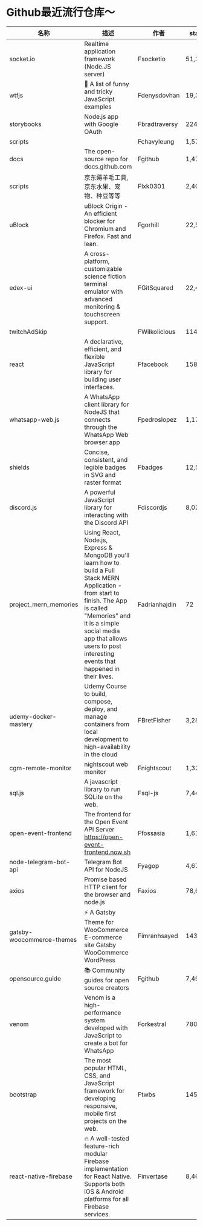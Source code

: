 # Github最近流行仓库～

| 名称  | 描述  | 作者  | star量 | 地址  |
| --- | --- | --- | ----- | --- |
| socket.io | Realtime application framework (Node.JS server) | Fsocketio | 51,335 | https://github.com/socketio/socket.io
wtfjs | 🤪 A list of funny and tricky JavaScript examples | Fdenysdovhan | 19,386 | https://github.com/denysdovhan/wtfjs
storybooks | Node.js app with Google OAuth | Fbradtraversy | 224 | https://github.com/bradtraversy/storybooks
scripts |  | Fchavyleung | 1,579 | https://github.com/chavyleung/scripts
docs | The open-source repo for docs.github.com | Fgithub | 1,473 | https://github.com/github/docs
scripts | 京东薅羊毛工具, 京东水果、宠物、种豆等等 | Flxk0301 | 2,407 | https://github.com/lxk0301/scripts
uBlock | uBlock Origin - An efficient blocker for Chromium and Firefox. Fast and lean. | Fgorhill | 22,556 | https://github.com/gorhill/uBlock
edex-ui | A cross-platform, customizable science fiction terminal emulator with advanced monitoring & touchscreen support. | FGitSquared | 22,440 | https://github.com/GitSquared/edex-ui
twitchAdSkip |  | FWilkolicious | 114 | https://github.com/Wilkolicious/twitchAdSkip
react | A declarative, efficient, and flexible JavaScript library for building user interfaces. | Ffacebook | 158,716 | https://github.com/facebook/react
whatsapp-web.js | A WhatsApp client library for NodeJS that connects through the WhatsApp Web browser app | Fpedroslopez | 1,175 | https://github.com/pedroslopez/whatsapp-web.js
shields | Concise, consistent, and legible badges in SVG and raster format | Fbadges | 12,546 | https://github.com/badges/shields
discord.js | A powerful JavaScript library for interacting with the Discord API | Fdiscordjs | 8,028 | https://github.com/discordjs/discord.js
project_mern_memories | Using React, Node.js, Express & MongoDB you'll learn how to build a Full Stack MERN Application - from start to finish. The App is called "Memories" and it is a simple social media app that allows users to post interesting events that happened in their lives. | Fadrianhajdin | 72 | https://github.com/adrianhajdin/project_mern_memories
udemy-docker-mastery | Udemy Course to build, compose, deploy, and manage containers from local development to high-availability in the cloud | FBretFisher | 3,280 | https://github.com/BretFisher/udemy-docker-mastery
cgm-remote-monitor | nightscout web monitor | Fnightscout | 1,325 | https://github.com/nightscout/cgm-remote-monitor
sql.js | A javascript library to run SQLite on the web. | Fsql-js | 7,449 | https://github.com/sql-js/sql.js
open-event-frontend | The frontend for the Open Event API Server https://open-event-frontend.now.sh | Ffossasia | 1,619 | https://github.com/fossasia/open-event-frontend
node-telegram-bot-api | Telegram Bot API for NodeJS | Fyagop | 4,671 | https://github.com/yagop/node-telegram-bot-api
axios | Promise based HTTP client for the browser and node.js | Faxios | 78,655 | https://github.com/axios/axios
gatsby-woocommerce-themes | ⚡ A Gatsby Theme for WooCommerce E-commerce site Gatsby WooCommerce WordPress | Fimranhsayed | 143 | https://github.com/imranhsayed/gatsby-woocommerce-themes
opensource.guide | 📚 Community guides for open source creators | Fgithub | 7,497 | https://github.com/github/opensource.guide
venom | Venom is a high-performance system developed with JavaScript to create a bot for WhatsApp | Forkestral | 780 | https://github.com/orkestral/venom
bootstrap | The most popular HTML, CSS, and JavaScript framework for developing responsive, mobile first projects on the web. | Ftwbs | 145,127 | https://github.com/twbs/bootstrap
react-native-firebase | 🔥 A well-tested feature-rich modular Firebase implementation for React Native. Supports both iOS & Android platforms for all Firebase services. | Finvertase | 8,463 | https://github.com/invertase/react-native-firebase |
